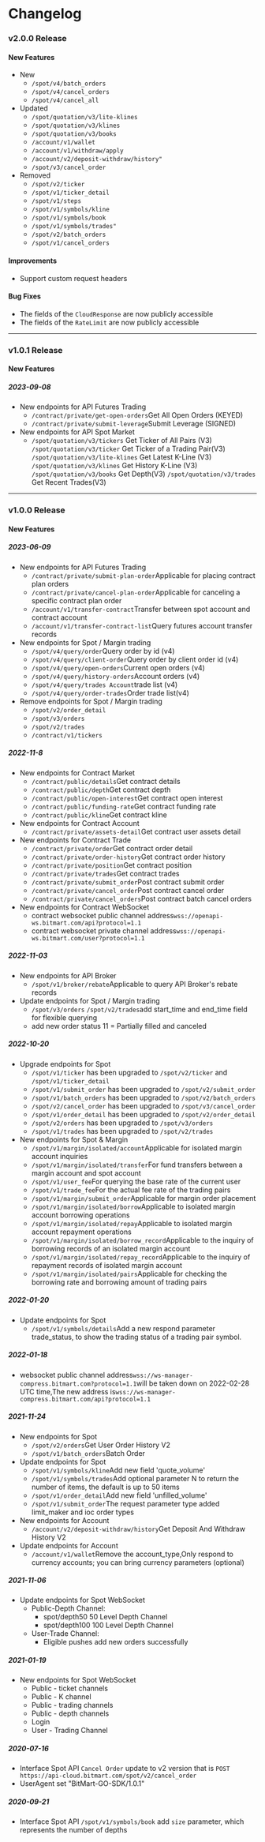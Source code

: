 Changelog
=========================


### v2.0.0 Release
#### New Features
- New
  - `/spot/v4/batch_orders`
  - `/spot/v4/cancel_orders`
  - `/spot/v4/cancel_all`
- Updated
  - `/spot/quotation/v3/lite-klines`
  - `/spot/quotation/v3/klines`
  - `/spot/quotation/v3/books`
  - `/account/v1/wallet`
  - `/account/v1/withdraw/apply`
  - `/account/v2/deposit-withdraw/history"`
  - `/spot/v3/cancel_order`
- Removed
  - `/spot/v2/ticker`
  - `/spot/v1/ticker_detail`
  - `/spot/v1/steps`
  - `/spot/v1/symbols/kline`
  - `/spot/v1/symbols/book`
  - `/spot/v1/symbols/trades"`
  - `/spot/v2/batch_orders`
  - `/spot/v1/cancel_orders`
#### Improvements
- Support custom request headers
#### Bug Fixes
- The fields of the `CloudResponse` are now publicly accessible
- The fields of the `RateLimit` are now publicly accessible

---

### v1.0.1 Release
#### New Features
##### 2023-09-08
- New endpoints for API Futures Trading
  - <code>/contract/private/get-open-orders</code>Get All Open Orders (KEYED)
  - <code>/contract/private/submit-leverage</code>Submit Leverage (SIGNED)
- New endpoints for API Spot Market
  - <code>/spot/quotation/v3/tickers</code> Get Ticker of All Pairs (V3)
    <code>/spot/quotation/v3/ticker</code> Get Ticker of a Trading Pair(V3)
    <code>/spot/quotation/v3/lite-klines</code> Get Latest K-Line (V3)
    <code>/spot/quotation/v3/klines</code> Get History K-Line (V3)
    <code>/spot/quotation/v3/books</code> Get Depth(V3)
    <code>/spot/quotation/v3/trades</code> Get Recent Trades(V3)

---

### v1.0.0 Release
#### New Features
##### 2023-06-09
- New endpoints for API Futures Trading
    - <code>/contract/private/submit-plan-order</code>Applicable for placing contract plan orders
    - <code>/contract/private/cancel-plan-order</code>Applicable for canceling a specific contract plan order
    - <code>/account/v1/transfer-contract</code>Transfer between spot account and contract account
    - <code>/account/v1/transfer-contract-list</code>Query futures account transfer records
- New endpoints for Spot / Margin trading
    - <code>/spot/v4/query/order</code>Query order by id (v4)
    - <code>/spot/v4/query/client-order</code>Query order by client order id (v4)
    - <code>/spot/v4/query/open-orders</code>Current open orders (v4)
    - <code>/spot/v4/query/history-orders</code>Account orders (v4)
    - <code>/spot/v4/query/trades Account</code>trade list (v4)
    - <code>/spot/v4/query/order-trades</code>Order trade list(v4)
- Remove endpoints for Spot / Margin trading
  - <code>/spot/v2/order_detail</code>
  - <code>/spot/v3/orders</code>
  - <code>/spot/v2/trades</code>
  - <code>/contract/v1/tickers</code>

##### 2022-11-8
- New endpoints for Contract Market
    - <code>/contract/public/details</code>Get contract details
    - <code>/contract/public/depth</code>Get contract depth
    - <code>/contract/public/open-interest</code>Get contract open interest
    - <code>/contract/public/funding-rate</code>Get contract funding rate
    - <code>/contract/public/kline</code>Get contract kline
- New endpoints for Contract Account
    - <code>/contract/private/assets-detail</code>Get contract user assets detail
- New endpoints for Contract Trade
    - <code>/contract/private/order</code>Get contract order detail
    - <code>/contract/private/order-history</code>Get contract order history
    - <code>/contract/private/position</code>Get contract position
    - <code>/contract/private/trades</code>Get contract trades
    - <code>/contract/private/submit_order</code>Post contract submit order
    - <code>/contract/private/cancel_order</code>Post contract cancel order
    - <code>/contract/private/cancel_orders</code>Post contract batch cancel orders
- New endpoints for Contract WebSocket
    - contract websocket public channel address<code>wss://openapi-ws.bitmart.com/api?protocol=1.1</code>
    - contract websocket private channel address<code>wss://openapi-ws.bitmart.com/user?protocol=1.1</code>

##### 2022-11-03
- New endpoints for API Broker
    - <code>/spot/v1/broker/rebate</code>Applicable to query API Broker's rebate records
- Update endpoints for Spot / Margin trading
    - <code>/spot/v3/orders</code> <code>/spot/v2/trades</code>add start_time and end_time field for flexible querying
    - add new order status 11 = Partially filled and canceled

##### 2022-10-20
- Upgrade endpoints for Spot
    - <code>/spot/v1/ticker</code> has been upgraded to <code>/spot/v2/ticker</code> and <code>/spot/v1/ticker_detail</code>
    - <code>/spot/v1/submit_order</code> has been upgraded to <code>/spot/v2/submit_order</code>
    - <code>/spot/v1/batch_orders</code> has been upgraded to <code>/spot/v2/batch_orders</code>
    - <code>/spot/v2/cancel_order</code> has been upgraded to <code>/spot/v3/cancel_order</code>
    - <code>/spot/v1/order_detail</code> has been upgraded to <code>/spot/v2/order_detail</code>
    - <code>/spot/v2/orders</code> has been upgraded to <code>/spot/v3/orders</code>
    - <code>/spot/v1/trades</code> has been upgraded to <code>/spot/v2/trades</code>
- New endpoints for Spot & Margin
    - <code>/spot/v1/margin/isolated/account</code>Applicable for isolated margin account inquiries
    - <code>/spot/v1/margin/isolated/transfer</code>For fund transfers between a margin account and spot account
    - <code>/spot/v1/user_fee</code>For querying the base rate of the current user
    - <code>/spot/v1/trade_fee</code>For the actual fee rate of the trading pairs
    - <code>/spot/v1/margin/submit_order</code>Applicable for margin order placement
    - <code>/spot/v1/margin/isolated/borrow</code>Applicable to isolated margin account borrowing operations
    - <code>/spot/v1/margin/isolated/repay</code>Applicable to isolated margin account repayment operations
    - <code>/spot/v1/margin/isolated/borrow_record</code>Applicable to the inquiry of borrowing records of an isolated margin account
    - <code>/spot/v1/margin/isolated/repay_record</code>Applicable to the inquiry of repayment records of isolated margin account
    - <code>/spot/v1/margin/isolated/pairs</code>Applicable for checking the borrowing rate and borrowing amount of trading pairs

##### 2022-01-20
- Update endpoints for Spot
    - <code>/spot/v1/symbols/details</code>Add a new respond parameter trade_status, to show the trading status of a trading pair symbol.

##### 2022-01-18
- websocket public channel address<code>wss://ws-manager-compress.bitmart.com?protocol=1.1</code>will be taken down on 2022-02-28 UTC time,The new address is<code>wss://ws-manager-compress.bitmart.com/api?protocol=1.1</code>

##### 2021-11-24
- New endpoints for Spot
    - <code>/spot/v2/orders</code>Get User Order History V2
    - <code>/spot/v1/batch_orders</code>Batch Order
- Update endpoints for Spot
    - <code>/spot/v1/symbols/kline</code>Add new field 'quote_volume'
    - <code>/spot/v1/symbols/trades</code>Add optional parameter N to return the number of items, the default is up to 50 items
    - <code>/spot/v1/order_detail</code>Add new field 'unfilled_volume'
    - <code>/spot/v1/submit_order</code>The request parameter type added limit_maker and ioc order types
- New endpoints for Account
    - <code>/account/v2/deposit-withdraw/history</code>Get Deposit And Withdraw  History V2
- Update endpoints for Account
    - <code>/account/v1/wallet</code>Remove the account_type,Only respond to currency accounts; you can bring currency parameters (optional)

##### 2021-11-06
- Update endpoints for Spot WebSocket
    - Public-Depth Channel:
        - spot/depth50     50 Level Depth Channel
        - spot/depth100    100 Level Depth Channel
    - User-Trade Channel:
        - Eligible pushes add new orders successfully

##### 2021-01-19
- New endpoints for Spot WebSocket
    - Public - ticket channels
    - Public - K channel
    - Public - trading channels
    - Public - depth channels
    - Login
    - User - Trading Channel

##### 2020-07-16
- Interface Spot API `Cancel Order` update to v2 version that is `POST https://api-cloud.bitmart.com/spot/v2/cancel_order`
- UserAgent set "BitMart-GO-SDK/1.0.1"

##### 2020-09-21
- Interface Spot API `/spot/v1/symbols/book` add `size` parameter, which represents the number of depths
